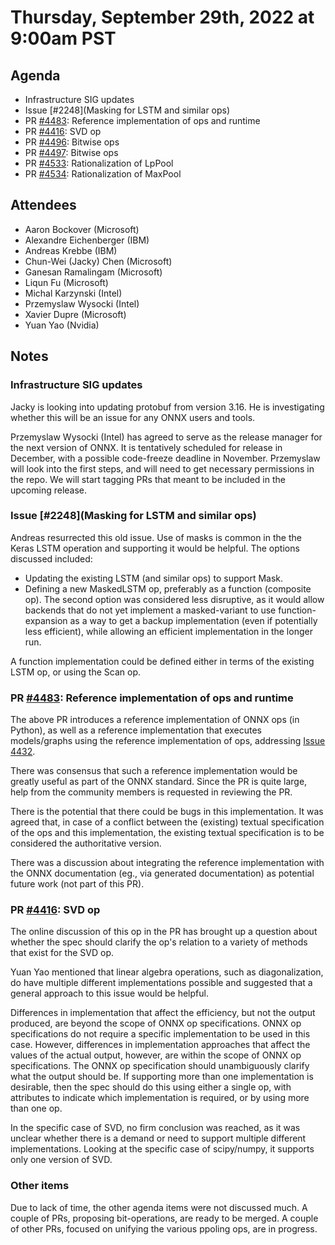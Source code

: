 # Thursday, September 29th, 2022 at 9:00am PST

## Agenda

* Infrastructure SIG updates
* Issue [#2248](Masking for LSTM and similar ops)
* PR [#4483](https://github.com/onnx/onnx/pull/4483): Reference implementation of ops and runtime
* PR [#4416](https://github.com/onnx/onnx/pull/4416): SVD op
* PR [#4496](https://github.com/onnx/onnx/pull/4496): Bitwise ops
* PR [#4497](https://github.com/onnx/onnx/pull/4497): Bitwise ops
* PR [#4533](https://github.com/onnx/onnx/pull/4533): Rationalization of LpPool
* PR [#4534](https://github.com/onnx/onnx/pull/4534): Rationalization of MaxPool

## Attendees

* Aaron Bockover (Microsoft)
* Alexandre Eichenberger (IBM)
* Andreas Krebbe (IBM)
* Chun-Wei (Jacky) Chen (Microsoft)
* Ganesan Ramalingam (Microsoft)
* Liqun Fu (Microsoft)
* Michal Karzynski (Intel)
* Przemyslaw Wysocki (Intel)
* Xavier Dupre (Microsoft)
* Yuan Yao (Nvidia)

## Notes

### Infrastructure SIG updates

Jacky is looking into updating protobuf from version 3.16. He is investigating whether
this will be an issue for any ONNX users and tools.

Przemyslaw Wysocki (Intel) has agreed to serve as the release manager for the next version of ONNX.
It is tentatively scheduled for release in December, with a possible code-freeze deadline in November.
Przemyslaw will look into the first steps, and will need to get necessary permissions in the
repo. We will start tagging PRs that meant to be included in the upcoming release.

### Issue [#2248](Masking for LSTM and similar ops)

Andreas resurrected this old issue. Use of masks is common in the the Keras LSTM operation
and supporting it would be helpful. The options discussed included:
* Updating the existing LSTM (and similar ops) to support Mask.
* Defining a new MaskedLSTM op, preferably as a function (composite op).
The second option was considered less disruptive, as it would allow backends
that do not yet implement a masked-variant to use function-expansion as a
way to get a backup implementation (even if potentially less efficient), while
allowing an efficient implementation in the longer run.

A function implementation could be defined either in terms of the existing LSTM
op, or using the Scan op.

### PR [#4483](https://github.com/onnx/onnx/pull/4483): Reference implementation of ops and runtime

The above PR introduces a reference implementation of ONNX ops (in Python),
as well as a reference implementation that executes models/graphs using the
reference implementation of ops, addressing [Issue 4432](https://github.com/onnx/onnx/issues/4432).

There was consensus that such a reference implementation would be greatly
useful as part of the ONNX standard. Since the PR is quite large,
help from the community members is requested in reviewing the PR.

There is the potential that there could be bugs in this implementation. It
was agreed that, in case of a conflict between the (existing) textual specification of the ops and this implementation, the existing textual
specification is to be considered the authoritative version.

There was a discussion about integrating the reference implementation
with the ONNX documentation (eg., via generated documentation) as potential
future work (not part of this PR).

### PR [#4416](https://github.com/onnx/onnx/pull/4416): SVD op

The online discussion of this op in the PR has brought up a question
about whether the spec should clarify the op's relation to a variety
of methods that exist for the SVD op.

Yuan Yao mentioned that linear algebra operations, such as diagonalization,
do have multiple different implementations possible and suggested that a general
approach to this issue would be helpful.

Differences in implementation that affect the efficiency, but not the
output produced, are beyond the scope of ONNX op specifications. ONNX
op specifications do not require a specific implementation to be used
in this case. However,  differences in implementation approaches that
affect the values of the actual output, however, are within the scope
of ONNX op specifications. The ONNX op specification should unambiguously
clarify what the output should be. If supporting more than one implementation
is desirable, then the spec should do this using either a single op,
with attributes to indicate which implementation is required, or
by using more than one op.

In the specific case of SVD, no firm conclusion was reached, as it was
unclear whether there is a demand or need to support multiple different
implementations. Looking at the specific case of scipy/numpy, it supports
only one version of SVD.

### Other items

Due to lack of time, the other agenda items were not discussed much.
A couple of PRs, proposing bit-operations, are ready to be merged.
A couple of other PRs, focused on unifying the various ppoling ops,
are in progress.
